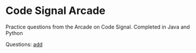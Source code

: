 # Code Signal Arcade

Practice questions from the Arcade on Code Signal. Completed in Java and Python

Questions:
[add](add.java)
